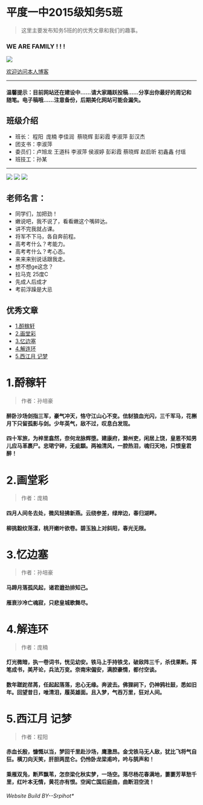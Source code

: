 
# 平度一中2015级知务5班

> 这里主要发布知务5班的的优秀文章和我们的趣事。
  

 ###  WE ARE FAMILY ! ! !
  
  
  ![](https://github.com/zhiwu5/zhiwu5.github.io/blob/master/psb.jpg?raw=true)
 
 [欢迎访问本人博客](http://www.cnblogs.com/srpihot)

***

#### 温馨提示：目前网站还在建设中……请大家踊跃投稿……分享出你最好的周记和随笔。电子稿哦……注意备份，后期美化网站可能会漏失。


## 班级介绍

 * 班长： 程阳  庞楠 李佳润  蔡晓辉 彭彩霞 李淑萍 彭汉杰
 * 团支书：李淑萍
 * 委员们：卢旭龙 王道科 李淑萍 侯淑婷 彭彩霞 蔡晓辉 赵启昕 初鑫鑫 付瑶 
 * 班技工：孙某
 
***
![](http://qzonestyle.gtimg.cn/qzone/em/e248.gif) ![](http://qzonestyle.gtimg.cn/qzone/em/e248.gif) ![](http://qzonestyle.gtimg.cn/qzone/em/e248.gif)
## 老师名言：
 * 同学们，加把劲！
 * 嫩说吧，我不说了，看看嫩这个嘴碎达。
 * 讲不完我就占课。
 * 将军不下马，各自奔前程。
 * 高考考什么？考能力。
 * 高考考什么？考心态。
 * 来来来别说话跟我走。
 * 想不想ge这念？
 * 拉马克 25度C
 * 先成人后成才
 * 考前浮躁是大忌
 
## 优秀文章

 * [1.酹稼轩](#1.1)
 * [2.画堂彩](#1.2)
 * [3.忆边塞](#1.3)
 * [4.解连环](#1.4)
 * [5.西江月 记梦](#1.5)
 
 <h1 id="1.1">1.酹稼轩</h1>


> 作者：孙培豪

####  醉卧沙场剑指三军，豪气冲天，恪守江山心不变。佉豺狼血光闪，三千军马，花槲月下只留孤影与剑。少年英气，敌不过，叹息白发现。
####  四十军旅，为梓里翕然，奈何龙脉辉堕。建康府，滁州吏，闲居上饶，皇恩不知男儿应马革裹尸。忠珺宁碎，无疵纇。两袖清风，一腔热泪，魂归天地，只恨皇君醉！



<h1 id="1.2">2.画堂彩</h1>


>作者：庞楠


#### 四月人间冬去处，微风轻拂新燕。云绕参差，绿岸边，春归湖畔。
#### 柳挑縠纹荡漾，桃开嫩叶欲卷。碧玉独上对斜阳，春光无限。


<h1 id="1.3">3.忆边塞</h1>

> 作者：孙培豪

#### 马蹄月落孤风起，诸君遒劲排知己。
#### 雁衰沙冷亡魂寂，只悲皇城歌舞尽。


<h1 id="1.4">4.解连环</h1>

>作者：庞楠

#### 灯光微暗，执一卷词书，恍见幼安。铁马上手持铁戈，破敌阵三千，杀伐果断。挥笔成书，美芹论，兵法万变。奈南宋偏安，满腔豪情，都付空谈。
#### 数年蹉跎荏苒，任起起落落，忠心无缘。奔波去。佛狸祠下，仍神鸦社鼓，悉如旧年。回望昔日，唯清泪，履英雄面。且入梦，气吞万里，狂对人间。

 <h1 id="1.5">5.西江月 记梦</h1>
 
 > 作者：程阳
 
 
 #### 赤血长殷，慷慨以当，梦回千里赴沙场，鹰激昂。金戈铁马无人敌，犹比飞将气自狂。横刀向天笑，肝胆两昆仑。仍怜卧龙梁甫吟，吟与鹄声和！
 #### 乘雁双凫，断芦飘苇，怎奈梁化秋实梦，一场空。落尽杨花春满地，萋萋芳草愁千里，红叶本无情，黄花亦有恨。空闻亡国后庭曲，曲断泪空流！
 
 
###### Website Build BY--Srpihot*
